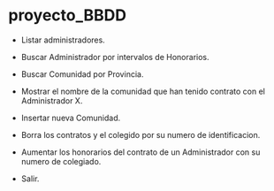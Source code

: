 # proyecto_BBDD

* Listar administradores.

* Buscar Administrador por intervalos de Honorarios.

* Buscar Comunidad por Provincia.

* Mostrar el nombre de la comunidad que han tenido contrato con el Administrador X.

* Insertar nueva Comunidad.

* Borra los contratos y el colegido por su numero de identificacion.

* Aumentar los honorarios del contrato de un Administrador con su numero de colegiado.

* Salir.
